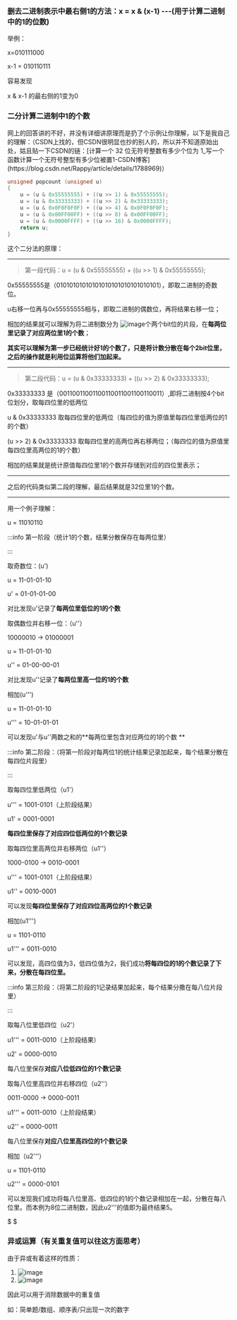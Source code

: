 <h3 id="rP3i6">删去二进制表示中最右侧1的方法：x = x & (x-1) ---(用于计算二进制中的1的位数)</h3>
举例：

x=010111000

x-1 = 010110111

容易发现

x & x-1 的最右侧的1变为0



<h3 id="wCWYq">二分计算二进制中1的个数</h3>
网上的回答讲的不好，并没有详细讲原理而是扔了个示例让你理解，以下是我自己的理解：（CSDN上找的，但CSDN很明显也抄的别人的，所以并不知道原始出处，姑且贴一下CSDN的链：[计算一个 32 位无符号整数有多少个位为 1_写一个函数计算一个无符号整型有多少位被置1-CSDN博客](https://blog.csdn.net/Rappy/article/details/1788969)）

```cpp
unsigned popcount (unsigned u)
{
    u = (u & 0x55555555) + ((u >> 1) & 0x55555555);
    u = (u & 0x33333333) + ((u >> 2) & 0x33333333);
    u = (u & 0x0F0F0F0F) + ((u >> 4) & 0x0F0F0F0F);
    u = (u & 0x00FF00FF) + ((u >> 8) & 0x00FF00FF);
    u = (u & 0x0000FFFF) + ((u >> 16) & 0x0000FFFF);
    return u;
}
```

这个二分法的原理：

---

> 第一段代码：u = (u & 0x55555555) + ((u >> 1) & 0x55555555);
>

0x55555555是（01010101010101010101010101010101），即取二进制的奇数位。

u右移一位再与0x55555555相与，即取二进制的偶数位，再将结果右移一位；



相加的结果就可以理解为将二进制数分为 ![image](https://cdn.nlark.com/yuque/__latex/23b1aa27b1426f8b29c228ddc0ec9d85.svg)个两个bit位的片段，在**每两位里记录了对应两位里1的个数**；



**其实可以理解为第一步已经统计好1的个数了，只是将计数分散在每个2bit位里，之后的操作就是利用位运算将他们加起来。**

---

> 第二段代码：u = (u & 0x33333333) + ((u >> 2) & 0x33333333);
>

0x33333333 是（00110011001100110011001100110011）,即将二进制按4个bit位划分，取每四位里的低两位

u & 0x33333333 取每四位里的低两位（每四位的值为原值里每四位里低两位的1的个数）

(u >> 2) & 0x33333333 取每四位里的高两位再右移两位；（每四位的值为原值里每四位里高两位的1的个数）



相加的结果就是统计原值每四位里1的个数并存储到对应的四位里表示；

---

之后的代码类似第二段的理解，最后结果就是32位里1的个数。

---

用一个例子理解：

u = 11010110

:::info
第一阶段（统计1的个数，结果分散保存在每两位里）

:::

取奇数位：(u')			

u	= 	11-01-01-10

u' 	= 	01-01-01-00

对比发现u'记录了**每两位里低位的1的个数**

取偶数位并右移一位：（u''）		

10000010 -> 01000001

u	 = 	11-01-01-10

u''	 = 	01-00-00-01

对比发现u''记录了**每两位里高一位的1的个数**

相加(u''')

u 	= 	11-01-01-10

u'''	=	10-01-01-01

可以发现u'与u''两数之和的**每两位里包含对应两位的1的个数	**



:::info
第二阶段：（将第一阶段对每两位1的统计结果记录加起来，每个结果分散在每四位片段里）

:::

取每四位里低两位（u1'）

u'''	=	1001-0101（上阶段结果）	

u1'	=	0001-0001

**每四位里保存了对应四位低两位的1个数记录**

取每四位里高两位并右移两位（u1''）

1000-0100 -> 0010-0001

u'''	=	1001-0101（上阶段结果）

u1'' 	=	0010-0001

可以发现**每四位里保存了对应四位高两位的1个数记录**

相加(u1''')

u	=	1101-0110

u1'''	=	0011-0010

可以发现，高四位值为3，低四位值为2，我们成功**将每四位的1的个数记录了下来，分散在每四位里。**



:::info
第三阶段：（将第二阶段的1记录结果加起来，每个结果分撒在每八位片段里）

:::

取每八位里低四位（u2'）

u1'''	=	0011-0010（上阶段结果）

u2'	=	0000-0010

每八位里保存**对应八位低四位的1个数记录**

取每八位里高四位并右移四位（u2''）

0011-0000 -> 0000-0011

u1'''	=	0011-0010（上阶段结果）

u2''	=	0000-0011

每八位里保存**对应八位里高四位的1个数记录**

相加（u2'''）

u	=	1101-0110

u2'''	=	0000-0101

可以发现我们成功将每八位里高、低四位的1的个数记录相加在一起，分散在每八位里。而本例为8位二进制数，因此u2'''的值即为最终结果5。



$   $













<h3 id="YZdla">异或运算（有关重复值可以往这方面思考）</h3>
由于异或有着这样的性质：

1. ![image](https://cdn.nlark.com/yuque/__latex/7fe93c759d734d877094c5106400fce1.svg)
2. ![image](https://cdn.nlark.com/yuque/__latex/a5397825a9e12559846544246b297e1e.svg)

因此可以用于消除数据中的重复值

如：简单题/数组、顺序表/只出现一次的数字

